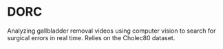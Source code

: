 # DORC
Analyzing gallbladder removal videos using computer vision to search for surgical errors in real time. Relies on the Cholec80 dataset.
